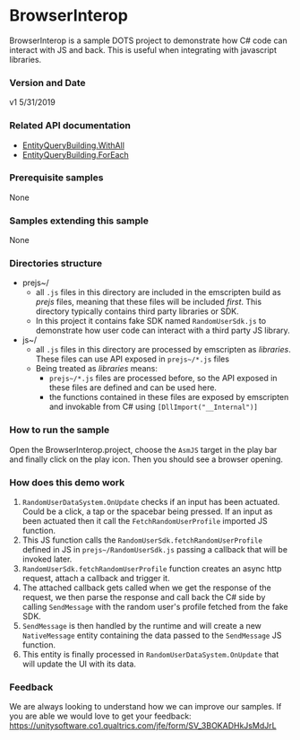 # BrowserInterop 
BrowserInterop is a sample DOTS project to demonstrate how C# code can interact with JS and back. This is useful when integrating with javascript libraries.

### Version and Date
v1 5/31/2019

### Related API documentation  
* [EntityQueryBuilding.WithAll](https://docs.unity3d.com/Packages/com.unity.entities@0.0/api/Unity.Entities.EntityQueryBuilder.html#Unity_Entities_EntityQueryBuilder_WithAll__1)
* [EntityQueryBuilding.ForEach](https://docs.unity3d.com/Packages/com.unity.entities@0.0/api/Unity.Entities.EntityQueryBuilder.html#Unity_Entities_EntityQueryBuilder_ForEach_Unity_Entities_EntityQueryBuilder_F_E_)

### Prerequisite samples
None

### Samples extending this sample
None

### Directories structure
- prejs~/ 
  - all `.js` files in this directory are included in the emscripten build as _prejs_ files, meaning that these files will be included _first_. This directory typically contains third party libraries or SDK. 
  - In this project it contains fake SDK named `RandomUserSdk.js` to demonstrate how user code can interact with a third party JS library. 
- js~/
  - all `.js` files in this directory are processed by emscripten as _libraries_. These files can use API exposed in `prejs~/*.js` files
  - Being treated as _libraries_ means: 
    - `prejs~/*.js` files are processed before, so the API exposed in these files are defined and can be used here.
    - the functions contained in these files are exposed by emscripten and invokable from C# using `[DllImport("__Internal")]`

### How to run the sample
Open the BrowserInterop.project, choose the `AsmJS` target in the play bar and finally click on the play icon.
Then you should see a browser opening.

### How does this demo work
1. `RandomUserDataSystem.OnUpdate` checks if an input has been actuated. Could be a click, a tap or the spacebar being pressed. If an input as been actuated then it call the `FetchRandomUserProfile` imported JS function.
2. This JS function calls the `RandomUserSdk.fetchRandomUserProfile` defined in JS in `prejs~/RandomUserSdk.js` passing a callback that will be invoked later. 
3. `RandomUserSdk.fetchRandomUserProfile` function creates an async http request, attach a callback and trigger it.
4. The attached callback gets called when we get the response of the request, we then parse the response and call back the C# side by calling `SendMessage` with the random user's profile fetched from the fake SDK.
5. `SendMessage` is then handled by the runtime and will create a new `NativeMessage` entity containing the data passed to the `SendMessage` JS function.
6. This entity is finally processed in `RandomUserDataSystem.OnUpdate` that will update the UI with its data.

### Feedback
We are always looking to understand how we can improve our samples. If you are able we would love to get your feedback: https://unitysoftware.co1.qualtrics.com/jfe/form/SV_3BOKADHkJsMdJrL

